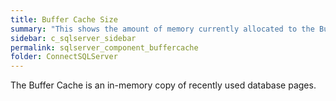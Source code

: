 ```yaml
---
title: Buffer Cache Size
summary: "This shows the amount of memory currently allocated to the Buffer Cache."
sidebar: c_sqlserver_sidebar
permalink: sqlserver_component_buffercache
folder: ConnectSQLServer
---
```



The Buffer Cache is an in-memory copy of recently used database pages.
